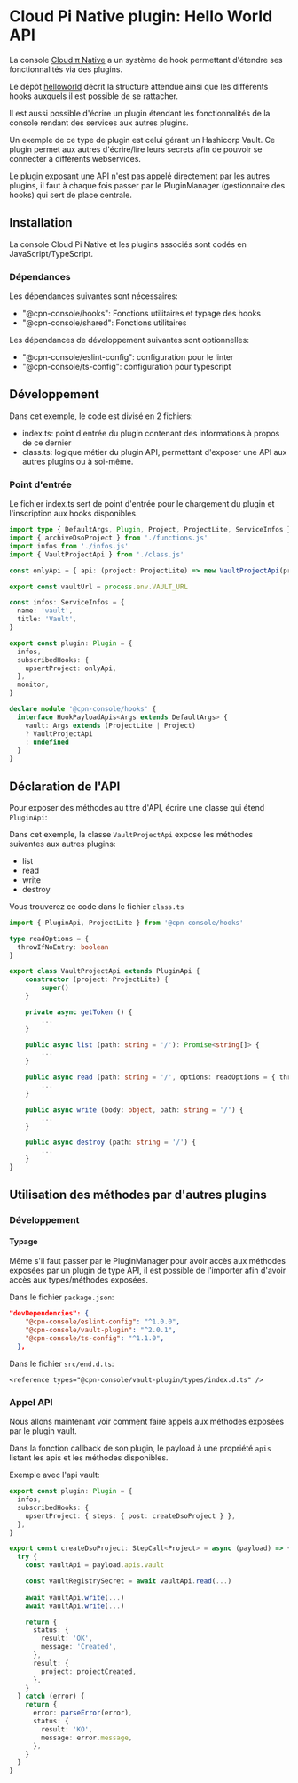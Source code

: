 # Cloud Pi Native plugin: Hello World API

La console [Cloud π Native](https://github.com/cloud-pi-native/console) a un système de hook permettant d'étendre ses fonctionnalités via des plugins.

Le dépôt [helloworld](https://github.com/cloud-pi-native/console-plugin-helloworld) décrit la structure attendue ainsi que les différents hooks auxquels il est possible de se rattacher.

Il est aussi possible d'écrire un plugin étendant les fonctionnalités de la console rendant des services aux autres plugins.

Un exemple de ce type de plugin est celui gérant un Hashicorp Vault. Ce plugin permet aux autres d'écrire/lire leurs secrets afin de pouvoir se connecter à différents webservices.

Le plugin exposant une API n'est pas appelé directement par les autres plugins, il faut à chaque fois passer par le PluginManager (gestionnaire des hooks) qui sert de place centrale.

## Installation

La console Cloud Pi Native et les plugins associés sont codés en JavaScript/TypeScript.

### Dépendances
Les dépendances suivantes sont nécessaires:
- "@cpn-console/hooks": Fonctions utilitaires et typage des hooks
- "@cpn-console/shared": Fonctions utilitaires

Les dépendances de développement suivantes sont optionnelles:
- "@cpn-console/eslint-config": configuration pour le linter
- "@cpn-console/ts-config": configuration pour typescript

## Développement
Dans cet exemple, le code est divisé en 2 fichiers:
- index.ts: point d'entrée du plugin contenant des informations à propos de ce dernier
- class.ts: logique métier du plugin API, permettant d'exposer une API aux autres plugins ou à soi-même.


### Point d'entrée
Le fichier index.ts sert de point d'entrée pour le chargement du plugin et l'inscription aux hooks disponibles.

```ts
import type { DefaultArgs, Plugin, Project, ProjectLite, ServiceInfos } from '@cpn-console/hooks'
import { archiveDsoProject } from './functions.js'
import infos from './infos.js'
import { VaultProjectApi } from './class.js'

const onlyApi = { api: (project: ProjectLite) => new VaultProjectApi(project) }

export const vaultUrl = process.env.VAULT_URL

const infos: ServiceInfos = {
  name: 'vault',
  title: 'Vault',
}

export const plugin: Plugin = {
  infos,
  subscribedHooks: {
    upsertProject: onlyApi,
  },
  monitor,
}

declare module '@cpn-console/hooks' {
  interface HookPayloadApis<Args extends DefaultArgs> {
    vault: Args extends (ProjectLite | Project)
    ? VaultProjectApi
    : undefined
  }
}
```

## Déclaration de l'API

Pour exposer des méthodes au titre d'API, écrire une classe qui étend `PluginApi`:

Dans cet exemple, la classe `VaultProjectApi` expose les méthodes suivantes aux autres plugins:
- list
- read
- write
- destroy

Vous trouverez ce code dans le fichier `class.ts`

```ts
import { PluginApi, ProjectLite } from '@cpn-console/hooks'

type readOptions = {
  throwIfNoEntry: boolean
}

export class VaultProjectApi extends PluginApi {
    constructor (project: ProjectLite) {
        super()
    }

    private async getToken () {
        ...
    }

    public async list (path: string = '/'): Promise<string[]> {
        ...
    }

    public async read (path: string = '/', options: readOptions = { throwIfNoEntry: true }) {
        ...
    }

    public async write (body: object, path: string = '/') {
        ...
    }

    public async destroy (path: string = '/') {
        ...
    }
}
```

## Utilisation des méthodes par d'autres plugins

### Développement

#### Typage
Même s'il faut passer par le PluginManager pour avoir accès aux méthodes exposées par un plugin de type API, il est possible de l'importer afin d'avoir accès aux types/méthodes exposées.

Dans le fichier `package.json`:
```json
"devDependencies": {
    "@cpn-console/eslint-config": "^1.0.0",
    "@cpn-console/vault-plugin": "^2.0.1",
    "@cpn-console/ts-config": "^1.1.0",
  },
```

Dans le fichier `src/end.d.ts`: 
```
<reference types="@cpn-console/vault-plugin/types/index.d.ts" />
```

### Appel API

Nous allons maintenant voir comment faire appels aux méthodes exposées par le plugin vault.

Dans la fonction callback de son plugin, le payload à une propriété `apis` listant les apis et les méthodes disponibles.

Exemple avec l'api vault:
```ts
export const plugin: Plugin = {
  infos,
  subscribedHooks: {
    upsertProject: { steps: { post: createDsoProject } },
  },
}
```

```ts
export const createDsoProject: StepCall<Project> = async (payload) => {
  try {
    const vaultApi = payload.apis.vault

    const vaultRegistrySecret = await vaultApi.read(...)
    
    await vaultApi.write(...)
    await vaultApi.write(...)

    return {
      status: {
        result: 'OK',
        message: 'Created',
      },
      result: {
        project: projectCreated,
      },
    }
  } catch (error) {
    return {
      error: parseError(error),
      status: {
        result: 'KO',
        message: error.message,
      },
    }
  }
}
```
